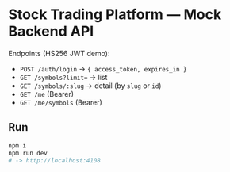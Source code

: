 
# Stock Trading Platform — Mock Backend API

Endpoints (HS256 JWT demo):
- `POST /auth/login` → `{ access_token, expires_in }`
- `GET /symbols?limit=` → list
- `GET /symbols/:slug` → detail (by `slug` or `id`)
- `GET /me` (Bearer)
- `GET /me/symbols` (Bearer)

## Run
```bash
npm i
npm run dev
# -> http://localhost:4108
```
